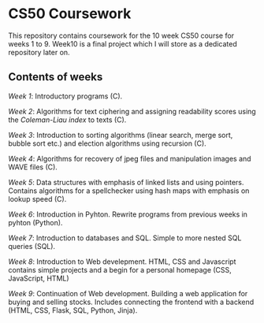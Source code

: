 # CS50 Coursework

This repository contains coursework for the 10 week CS50 course for weeks 1 to 9. Week10 is a final project which I will store as a dedicated repository later on.

## Contents of weeks

*Week 1*: Introductory programs (C).

*Week 2*: Algorithms for text ciphering and assigning readability scores using the *Coleman-Liau index* to texts (C).

*Week 3*: Introduction to sorting algorithms (linear search, merge sort, bubble sort etc.) and election algorithms using recursion (C).

*Week 4*: Algorithms for recovery of jpeg files and manipulation images and WAVE files (C).

*Week 5*: Data structures with emphasis of linked lists and using pointers. 
Contains algorithms for a spellchecker using hash maps with emphasis on lookup speed (C).

*Week 6*: Introduction in Pyhton. Rewrite programs from previous weeks in pyhton (Python).

*Week 7*: Introduction to databases and SQL. Simple to more nested SQL queries (SQL).

*Week 8*: Introduction to Web develepment. HTML, CSS and Javascript contains simple projects and a begin for a personal homepage (CSS, JavaScript, HTML)

*Week 9*: Continuation of Web development. Building a web application for buying and selling stocks. Includes connecting the frontend with a backend (HTML, CSS, Flask, SQL, Python, Jinja).
